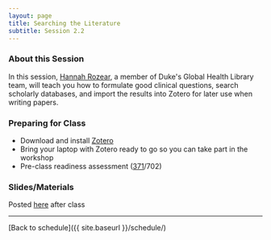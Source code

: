 ```yaml
---
layout: page
title: Searching the Literature
subtitle: Session 2.2
---
```


### About this Session

In this session, [Hannah Rozear](http://guides.library.duke.edu/global_health), a member of Duke's Global Health Library team, will teach you how to formulate good clinical questions, search scholarly databases, and import the results into Zotero for later use when writing papers. 

### Preparing for Class

* Download and install [Zotero](https://www.zotero.org/)
* Bring your laptop with Zotero ready to go so you can take part in the workshop
* Pre-class readiness assessment ([371](https://sakai.duke.edu/samigo-app/servlet/Login?id=178bd7d8-5260-47c1-8173-7c4d7c368ea41484853439984)/702)

### Slides/Materials

Posted [here](https://drive.google.com/drive/folders/0Bxn_jkXZ1lxuVklQakF4MjZGSDQ?usp=sharing) after class

* * *

[Back to schedule]({{ site.baseurl }}/schedule/)